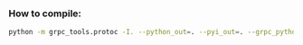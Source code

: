
### How to compile:
```bash
python -m grpc_tools.protoc -I. --python_out=. --pyi_out=. --grpc_python_out=. grpc_communicator_new.proto
```
